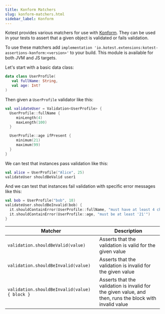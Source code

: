```yaml
---
title: Konform Matchers
slug: konform-matchers.html
sidebar_label: Konform
---
```





Kotest provides various matchers for use with [Konform](https://github.com/konform-kt/konform).
They can be used in your tests to assert that a given object is validated or fails validation.

To use these matchers add `implementation 'io.kotest.extensions:kotest-assertions-konform:<version>'` to your build. This module is available for both JVM and JS targets.

Let's start with a basic data class:

```kotlin
data class UserProfile(
   val fullName: String,
   val age: Int?
)
```

Then given a `UserProfile` validator like this:

```kotlin
val validateUser = Validation<UserProfile> {
  UserProfile::fullName {
     minLength(4)
     maxLength(100)
  }

  UserProfile::age ifPresent {
     minimum(21)
     maximum(99)
  }
}
```

We can test that instances pass validation like this:

```kotlin
val alice = UserProfile("Alice", 25)
validateUser shouldBeValid user1
```

And we can test that instances fail validation with specific error messages like this:

```kotlin
val bob = UserProfile("bob", 18)
validateUser.shouldBeInvalid(bob) {
  it.shouldContainError(UserProfile::fullName, "must have at least 4 characters")
  it.shouldContainError(UserProfile::age, "must be at least '21'")
}
```


| Matcher | Description    |
| ---------- | --- |
| `validation.shouldBeValid(value)` | Asserts that the validation is valid for the given value |
| `validation.shouldBeInvalid(value)` | Asserts that the validation is invalid for the given value |
| `validation.shouldBeInvalid(value) { block }` | Asserts that the validation is invalid for the given value, and then, runs the block with invalid value |


